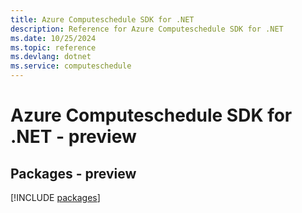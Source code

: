 ```yaml
---
title: Azure Computeschedule SDK for .NET
description: Reference for Azure Computeschedule SDK for .NET
ms.date: 10/25/2024
ms.topic: reference
ms.devlang: dotnet
ms.service: computeschedule
---
```

# Azure Computeschedule SDK for .NET - preview
## Packages - preview
[!INCLUDE [packages](computeschedule-index.md)]